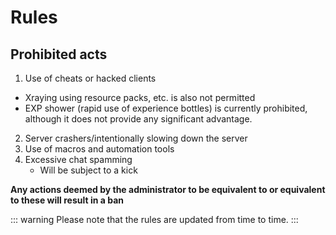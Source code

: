 # Rules

## Prohibited acts
1. Use of cheats or hacked clients
- Xraying using resource packs, etc. is also not permitted
- EXP shower (rapid use of experience bottles) is currently prohibited, although it does not provide any significant advantage.
2. Server crashers/intentionally slowing down the server
3. Use of macros and automation tools
4. Excessive chat spamming
    - Will be subject to a kick

**Any actions deemed by the administrator to be equivalent to or equivalent to these will result in a ban**

::: warning
Please note that the rules are updated from time to time. 
:::
